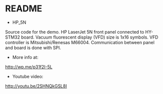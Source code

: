 # README #

* HP_5N

Source code for the demo.
HP LaserJet 5N front panel connected to HY-STM32 board.
Vacuum fluorescent display (VFD) size is 1x16 symbols.
VFD controller is Mitsubishi/Renesas M66004.
Communication between panel and board is done with SPI.

* More info at:

http://wp.me/p31f2I-5L


* Youtube video:

http://youtu.be/2SHNQkGSL8I

